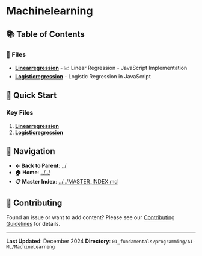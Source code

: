 # Machinelearning

## 📚 Table of Contents

### 📄 Files

- **[Linearregression](LinearRegression.md)** - 📈 Linear Regression - JavaScript Implementation
- **[Logisticregression](LogisticRegression.md)** - Logistic Regression in JavaScript

## 🚀 Quick Start

### Key Files
1. **[Linearregression](LinearRegression.md)**
1. **[Logisticregression](LogisticRegression.md)**

## 🔗 Navigation

- **← Back to Parent**: [../](../)
- **🏠 Home**: [../../](../..)
- **📋 Master Index**: [../../MASTER_INDEX.md](../../../../..MASTER_INDEX.md)

## 🤝 Contributing

Found an issue or want to add content? Please see our [Contributing Guidelines](../../../../CONTRIBUTING.md) for details.

---

**Last Updated**: December 2024
**Directory**: `01_fundamentals/programming/AI-ML/MachineLearning`
